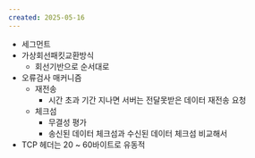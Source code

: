 ```yaml
---
created: 2025-05-16
---
```

- 세그먼트
- 가상회선패킷교환방식
	- 회선기반으로 순서대로
- 오류검사 매커니즘
	- 재전송
		- 시간 초과 기간 지나면 서버는 전달못받은 데이터 재전송 요청
	- 체크섬
		- 무결성 평가
		- 송신된 데이터 체크섬과 수신된 데이터 체크섬 비교해서
- TCP 헤더는 20 ~ 60바이트로 유동적